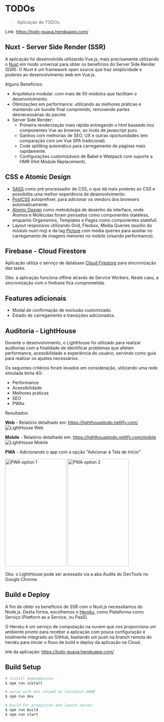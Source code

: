 # TODOs

> Aplicação de TODOs.

Link: https://todo-guava.herokuapp.com/

## Nuxt - Server Side Render (SSR)
A aplicação foi desenvolvida utilizando Vue.js, mais precisamente utilizando o [Nuxt](https://nuxtjs.org/) em modo universal para obter os benefícios do Server Side Render (SSR). O Nuxt é um framework open source que traz simplicidade e poderes ao desenvolvimento web em Vue.js.

Alguns Benefícios: 
- Arquitetura modular: com mais de 50 módulos que facilitam o desenvolvimento.
- Otimizações em performance: utilizando as melhores práticas e mantendo um bundle final comprimido, removendo partes desnecessárias do pacote.
- Server Side Render:
  - Primeira renderização mais rápida entregando o html baseado nos componentes Vue ao browser, ao invés de javascript puro.
  - Ganhos com melhorias de SEO, UX e outras oportunidades (em comparação com um Vue SPA tradicional).
  - Code splitting automático para carregamento de páginas mais rapidamente.
  - Configurações customizáveis de Babel e Webpack com suporte a HMR (Hot Module Replacement).


## CSS e Atomic Design
- [SASS](https://sass-lang.com/) como pré processador de CSS, o que dá mais poderes ao CSS e possibilita uma melhor experiência de desenvolvimento.
- [PostCSS](https://postcss.org/) autoprefixer, para adicionar os vendors dos browsers automaticamente.
- [Atomic Design](https://bradfrost.com/blog/post/atomic-web-design/) como metodologia de desenho da interface, onde Átomos e Moléculas foram pensados como componentes stateless, enquanto Organismos, Templates e Pages como componentes statefull.
- Layout responsivo utilizando Grid, Flexbox, Media Queries (auxílio do módulo nuxt-mq) e da tag [Picture](https://developer.mozilla.org/pt-BR/docs/Web/HTML/Element/picture) com media queries para auxiliar no carregamento de imagens menores no mobile (visando performance).


## Firebase - Cloud Firestore
Aplicação utiliza o serviço de database [Cloud Firestore](https://firebase.google.com/docs/firestore) para sincronização das tasks.

Obs: a aplicação funciona offline através de Service Workers. Neste caso, a sincronização com o firebase fica comprometida.

## Features adicionais
- Modal de confirmação de exclusão customizado.
- Estado de carregamento e transições adicionados.

## Auditoria - LightHouse 
Durante o desenvolvimento, o LightHouse foi utilizado para realizar auditorias com a finalidade de identificar problemas que afetam performance, acessibilidade e experiência do usuário, servindo como guia para realizar os ajustes necessários.

Os seguintes critérios foram levados em consideração, utilizando uma rede simulada lenta 4G:

- Performance
- Acessibilidade
- Melhores práticas
- SEO
- PWAs

Resultados:

<b>Web</b> - Relatório detalhado em: https://lighthousetodo.netlify.com/
![LightHouse Web](https://lighthousetodo.netlify.com/img/web.png)

<b>Mobile</b> - Relatório detalhado em: https://lighthousetodo.netlify.com/mobile
![LightHouse Mobile](https://lighthousetodo.netlify.com/img/mobile.png)


<b>PWA</b> - Adicionando o app com a opção "Adicionar à Tela de Início"

<p align="left">
  <img src="https://lighthousetodo.netlify.com/img/pwa1.png" alt="PWA option 1" width="200" height="350">
  <img src="https://lighthousetodo.netlify.com/img/pwa2.png" alt="PWA option 2" width="200" height="350">
</p>

Obs: o LightHouse pode ser acessado via a aba Audits do DevTools no Google Chrome.

## Build e Deploy 
A fim de obter os benefícios de SSR com o Nuxt.js necessitamos do Node.js. Desta forma, escolhemos o [Heroku](https://www.heroku.com/), como Plataforma como Serviço (Platform as a Service, ou PaaS). 

O Heroku é um serviço de computação na nuvem que nos proporciona um ambiente pronto para receber a aplicação com pouca configuração e totalmente integrado ao GitHub, bastando um push na branch remota do heroku para iniciar o fluxo de build e deploy da aplicação na Cloud.

link da aplicação: https://todo-guava.herokuapp.com/

## Build Setup

``` bash
# install dependencies
$ npm run install

# serve with hot reload at localhost:3000
$ npm run dev

# build for production and launch server
$ npm run build
$ npm run start
```
